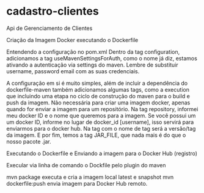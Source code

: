 # cadastro-clientes
Api de Gerenciamento de Clientes





Criação da Imagem Docker executando o Dockerfile

Entendendo a  configuração no pom.xml
Dentro da tag configuration, adicionamos a tag useMavenSettingsForAuth, como o nome já diz, estamos ativando a autenticação via settings do maven. Lembre de  substituir username, password email com as suas credenciais.

A configuração em si é muito simples, além de incluir a dependência do dockerfile-maven também adicionamos algumas tags, como a execution que incluindo uma etapa no ciclo de construção do maven para o build e push da imagem. Não necessária para criar uma imagem docker, apenas quando for enviar a imagem para um repositório.
Na tag repository, informei meu docker ID e o nome que queremos para a imagem. Se você possui um um docker ID, informe no lugar de docker_id [username], isso servirá para enviarmos para o docker hub.
Na tag com o nome de tag será a versão/tag da imagem.
E por fim, temos a tag JAR_FILE, que nada mais é do que o nosso pacote .jar.

Executando o Dockerfile e Enviando a imagem para o Docker Hub (registro)

Execular via linha de comando o Dockfile pelo plugin do maven 

mvn package executa e cria a imagem local latest e snapshot
mvn dockerfile:push envia imagem para Docker Hub remoto.